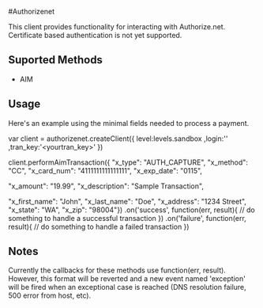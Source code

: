 #Authorizenet

This client provides functionality for interacting with Authorize.net. Certificate based authentication is not yet supported.

## Suported Methods
 * AIM
 
 
## Usage

Here's an example using the minimal fields needed to process a payment.

var client = authorizenet.createClient({
  level:levels.sandbox
  ,login:'<yourlogin>'
  ,tran_key:'<yourtran_key>'
})

client.performAimTransaction({
  "x_type": "AUTH_CAPTURE",
  "x_method": "CC",
  "x_card_num": "4111111111111111",
  "x_exp_date": "0115",
  
  "x_amount": "19.99",
  "x_description": "Sample Transaction",

  "x_first_name": "John",
  "x_last_name": "Doe",
  "x_address": "1234 Street",
  "x_state": "WA",
  "x_zip": "98004"})
  .on('success', function(err, result){
    // do something to handle a successful transaction
  })
  .on('failure', function(err, result){
    // do something to handle a failed transaction
  })
  
## Notes
Currently the callbacks for these methods use function(err, result). However, this format will be reverted and a new event named 'exception' will be fired when an exceptional case is reached (DNS resolution failure, 500 error from host, etc). 
 
 

